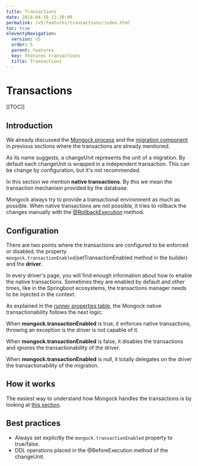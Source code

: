 ```yaml
---
title: Transactions 
date: 2014-04-18 11:30:00 
permalink: /v5/features/transactions/index.html
toc: true
eleventyNavigation:
  version: v5
  order: 5
  parent: features
  key: features transactions 
  title: Transactions
---
```

<h1 class="title">Transactions</h1>



[[TOC]]
## Introduction 

We already discussed the [Mongock process](/v5/technical-overview#mongock-process) and the [migration component](/v5/migration) in previous sections where the transactions are already mentioned. 

As its name suggests, a changeUnit represents the unit of a migration. By default each changeUnit is wrapped in a independent transaction. This can be change by configuration, but it's not recommended.

<div class="tip">
<p>In this section we mention <b>native transactions</b>. By this we mean the transaction mechanism provided by the database.</p>
<p>Mongock always try to provide a transactional environment as much as possible. When native transactions are not possible, it tries to rollback the changes manually with the <a href="/v5/migration#changeunit-methods">@RollbackExecution</a> method.</p>
</div>

## Configuration

There are two points where the transactions are configured to be enforced or disabled, the property `mongock.transactionEnabled`(setTransactionEnabled method in the builder) and the **driver**.

In every driver's page, you will find enough information about how to enable the native transactions. Sometimes they are enabled by default and other times, like in the Springboot ecosystems, the transactions manager needs to be injected in the context.


As explained in the [runner properties table](/v5/runner#Configuration), the Mongock native transactionability follows the next logic:

<div class="success">
<p >When <b>mongock.transactionEnabled</b> is true, it enforces native transactions, throwing an exception is the driver is not capable of it.</p>
<p >When <b>mongock.transactionEnabled</b> is false, it disables the transactions and ignores the transactionability of the driver.</p>
<p >When <b>mongock.transactionEnabled</b> is null, it totally delegates on the driver the transactionability of the migration.</p>
</div>
 

## How it works

The easiest way to understand how Mongock handles the transactions is by looking at [this section](/v5/technical-overview#process-steps).


## Best practices

- Always set explicitly the `mongock.transactionEnabled` property to true/false.
- DDL operations placed in the @BeforeExecution method of the changeUnit.